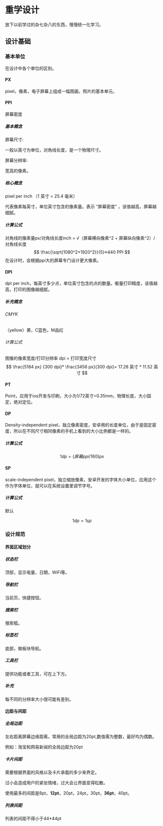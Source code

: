 # 重学设计

放下以前学过的杂七杂八的东西，慢慢统一化学习。

## 设计基础

### 基本单位

在设计中各个单位的区别。

#### PX

pixel，像素，电子屏幕上组成一幅图画，照片的基本单元。

#### PPI

屏幕密度

##### 基本概念

屏幕尺寸:

一般以英寸为单位，对角线长度，是一个物理尺寸。

屏幕分辨率:

宽高的像素。

##### 核心概念

pixel per inch （1 英寸 = 25.4 毫米）

代表像素每英寸，单位英寸包含的像素量。表示 “屏幕密度” ，该值越高，屏幕越细腻。

##### 计算公式

对角线的像素量px/对角线长度inch = √（屏幕横向像素^2 + 屏幕纵向像素^2）/对角线长度
$$
\frac{\sqrt{1080^2+1920^2}}{5}≈440 PPI
$$
在设计时，会根据ppi大的屏幕专门设计更大像素。

#### DPI

dpt per inch，每英寸多少点，单位英寸包含的点的数量。衡量打印精度，该值越高，打印的图像越细腻。

##### 补充概念

###### CMYK

（yellow）黄，C蓝色，M品红

###### 计算公式

图像的像素宽度/打印分辨率 dpi = 打印宽度尺寸
$$
\frac{5184 px} {300 dpi}* \frac{3456 px}{300 dpi}= 17.28 英寸 * 11.52 英寸
$$

#### PT

Point，应用于ios开发与印刷，大小为1/72英寸=0.35mm，物理长度，大小固定，绝对定位。

#### DP

Density-independent pixel，独立像素密度，安卓用的长度单位，由于是固定密度，所以在不同尺寸相同像素的手机上看到的大小比例都是一样的。

##### 计算公式

$$1dp = (屏幕ppi/160)px$$

#### SP

scale-independent pixel，独立缩放像素，安卓开发的字体大小单位，应用这个作为字体单位，就可以在系统设置里调节字号。

##### 计算公式

默认

$$1dp=1sp$$

### 设计规范

#### 界面区域划分

##### 状态栏

顶部，显示电量，日期，WiFi等。

##### 导航栏

当前页，快捷按钮。

##### 搜索栏

搜索框。

##### 标签栏

底部，做板块导航。

##### 工具栏

提供功能或者工具，可在上下方。

##### 补充

每不同的分辨率大小很可能有差别。

#### 边距与间距

##### 全局边距

左右距离屏幕边缘距离，常用的全局边距为20pt,数值需为整数，最好均为偶数。

例如：淘宝和网易新闻的全局边距为20pt

##### 卡片间距

需要根据界面的风格以及卡片承载的多少来界定。

过小会造成用户的紧张情绪，过大会让界面变得松散。

使用最多的间距是8pt，**12pt**，20pt，24pt，30pt，**36pt**，40pt。

##### 列表间距

列表的间距不得小于44*44pt

